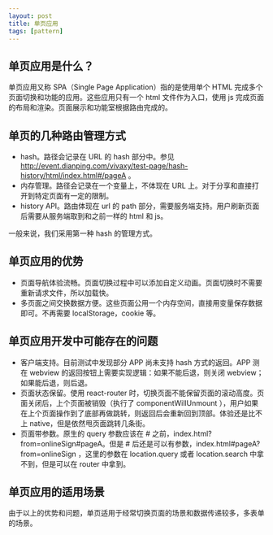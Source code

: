 ```yaml
---
layout: post
title: 单页应用
tags: [pattern]
---
```


## 单页应用是什么？

单页应用又称 SPA（Single Page Application）指的是使用单个 HTML 完成多个页面切换和功能的应用。这些应用只有一个 html 文件作为入口，使用 js 完成页面的布局和渲染。页面展示和功能室根据路由完成的。

## 单页的几种路由管理方式

- hash。路径会记录在 URL 的 hash 部分中。参见 http://event.dianping.com/vivaxy/test-page/hash-history/html/index.html#/pageA 。
- 内存管理。路径会记录在一个变量上，不体现在 URL 上。对于分享和直接打开到特定页面有一定的限制。
- history API。路由体现在 url 的 path 部分，需要服务端支持。用户刷新页面后需要从服务端取到和之前一样的 html 和 js。

一般来说，我们采用第一种 hash 的管理方式。

## 单页应用的优势

- 页面导航体验流畅。页面切换过程中可以添加自定义动画。页面切换时不需要重新请求文件，所以加载快。
- 多页面之间交换数据方便。这些页面公用一个内存空间，直接用变量保存数据即可。不再需要 localStorage，cookie 等。

## 单页应用开发中可能存在的问题

- 客户端支持。目前测试中发现部分 APP 尚未支持 hash 方式的返回。APP 测在 webview 的返回按钮上需要实现逻辑：如果不能后退，则关闭 webview；如果能后退，则后退。
- 页面状态保留。使用 react-router 时，切换页面不能保留页面的滚动高度。页面关闭后，上个页面被销毁（执行了 componentWillUnmount ），用户如果在上个页面操作到了底部再做跳转，则返回后会重新回到顶部。体验还是比不上 native，但是依然甩页面跳转几条街。
- 页面带参数。原生的 query 参数应该在 # 之前，index.html?from=onlineSign#pageA。但是 # 后还是可以有参数，index.html#pageA?from=onlineSign ，这里的参数在 location.query 或者 location.search 中拿不到，但是可以在 router 中拿到。

## 单页应用的适用场景

由于以上的优势和问题，单页适用于经常切换页面的场景和数据传递较多，多表单的场景。
